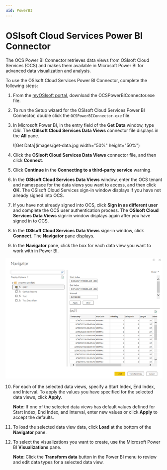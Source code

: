 ```yaml
---
uid: PowerBI
---
```


# OSIsoft Cloud Services Power BI Connector

The OCS Power BI Connector retrieves data views from OSIsoft Cloud Services (OCS) and makes them available in Microsoft Power BI for advanced data visualization and analysis.

To use the OSIsoft Cloud Services Power BI Connector, complete the following steps:

1. From the [myOSIsoft portal](https://customers.osisoft.com/s/products), download the OCSPowerBIConnector.exe file.
2. To run the Setup wizard for the OSIsoft Cloud Services Power BI Connector, double click the `OCSPowerBIConnector.exe` file.
3. In Microsoft Power BI, in the entry field of the **Get Data** window, type *OSI*. The **OSIsoft Cloud Services Data Views** connector file displays in the **All** pane.

   ![Get Data](images/get-data.jpg width="50%" height="50%")

4. Click the **OSIsoft Cloud Services Data Views** connector file, and then click **Connect**.
5. Click **Continue** in the **Connecting to a third-party service** warning.
6. In the **OSIsoft Cloud Services Data Views** window, enter the OCS tenant and namespace for the data views you want to access, and then click **OK**. The OSIsoft Cloud Services sign-in window displays if you have not already signed into OCS.
7. If you have not already signed into OCS, click **Sign in as different user** and complete the OCS user authentication process. The **OSIsoft Cloud Services Data Views** sign-in window displays again after you have signed in to OCS.
8. In the **OSIsoft Cloud Services Data Views** sign-in window, click **Connect**. The **Navigator** pane displays.
9. In the **Navigator** pane, click the box for each data view you want to work with in Power BI.

![Select Data Views](images/click-data-view-box.png)

10. For each of the selected data views, specify a Start Index, End Index, and Interval. To apply the values you have specified for the selected data views, click **Apply**.

    **Note**: If one of the selected data views has default values defined for Start Index, End Index, and Interval, enter new values or click **Apply** to accept the defaults.

11. To load the selected data view data, click **Load** at the bottom of the **Navigator** pane.
12. To select the visualizations you want to create, use the Microsoft Power BI **Visualizations** pane.

    **Note**: Click the **Transform data** button in the Power BI menu to review and edit data types for a selected data view.
